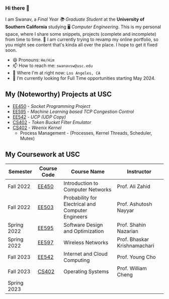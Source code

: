 ### Hi there 👋

I am Swanav, a *Final Year 📚 Graduate Student* at the **University of Southern California** studying 🖥️ *Computer Engineering*. This is my personal space, where I share some snippets, projects (complete and incomplete) from time to time. 🔭 I am currently trying to revamp my online portfolio, so you might see content that's kinda all over the place. I hope to get it fixed soon. 

- 😄 Pronouns: `He/Him`
- 📫 How to reach me: `swanavsw@usc.edu`
- 📍 Where I'm at right now: `Los Angeles, CA`
- 🌱 I’m currently looking for Full Time opportunities starting May 2024.

<!--
- 👯 I’m looking to collaborate on ...
- 🤔 I’m looking for help with ...
- 💬 Ask me about ...
- ⚡ Fun fact: ...
-->

## My (Noteworthy) Projects at USC

- [EE450][ee450-project] - *Socket Programming Project*
- [EE595][ee595-project] - *Machine Learning based TCP Congestion Control*
- [EE542][ucp-project  ]   - *UCP (UDP Copy)*
- [CS402][cs402-project] - *Token Bucket Filter Emulator*
- [CS402][cs402-project] - *Weenix Kernel*
  - Process Management - (Processes, Kernel Threads, Scheduler, Mutex)

[ee450-project]: https://github.com/swanav/ee450-project-fall-22
[ee595-project]: https://github.com/swanav/ee595-project-spring-23
[ucp-project  ]:   https://github.com/swanav/ucp
[cs402-project]: https://github.com/swanav/cs402-project-fall-23

## My Coursework at USC

| Semester    | Course Code    | Course Name                                       | Instructor                   |
|-------------|----------------|---------------------------------------------------|------------------------------|
| Fall 2022   | [EE450][ee450] | Introduction to Computer Networks                 | Prof. Ali Zahid              |
| Fall 2022   | [EE503][ee503] | Probability for Electrical and Computer Engineers | Prof. Ashutosh Nayyar        |
| Spring 2022 | [EE595][ee595] | Software Design and Optimization                  | Prof. Shahin Nazarian        |
| Spring 2022 | [EE597][ee597] | Wireless Networks                                 | Prof. Bhaskar Krishnamachari |
| Fall 2023   | [EE542][ee542] | Internet and Cloud Computing                      | Prof. Young Cho              |
| Fall 2023   | [CS402][cs402] | Operating Systems                                 | Prof. William Cheng          |
| Spring 2023 |                |                                                   |                              |

[ee450]: https://web-app.usc.edu/ws/soc_archive/soc/term-20223/course/ee-450/index.html
[ee503]: https://web-app.usc.edu/ws/soc_archive/soc/term-20223/course/ee-503/index.html
[ee595]: https://web-app.usc.edu/ws/soc_archive/soc/term-20231/course/ee-595/index.html
[ee597]: https://web-app.usc.edu/ws/soc_archive/soc/term-20231/course/ee-597/index.html
[ee542]: https://classes.usc.edu/term-20233/course/ee-542/
[cs402]: https://classes.usc.edu/term-20233/course/csci-402/
<!--
[ee542]: https://web-app.usc.edu/ws/soc_archive/soc/term-20233/course/ee-542/index.html
[cs402]: https://web-app.usc.edu/ws/soc_archive/soc/term-20233/course/csci-402/index.html
-->


<!--
## Work Experience

### Tesla Inc, Vehicle Software Intern

### Eran Group, Sr. Firmware Engineer

### Havells India Limited, Engineer

### Havells India Limited, R&D Intern
-->

